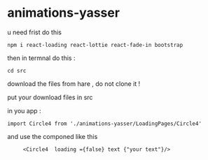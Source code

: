 # animations-yasser
u need frist do this 
```
npm i react-loading react-lottie react-fade-in bootstrap

```

then in termnal do this : 
```
cd src
```

download the files from hare , do not clone it ! 

put your download files in src 


in you app : 

```
import Circle4 from './animations-yasser/LoadingPages/Circle4'
```
and use the componed like this 
```
     <Circle4  loading ={false} text {"your text"}/>

```
